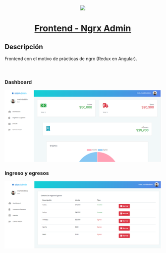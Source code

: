 <h1 align="center">
  <br>
  <img src="https://ngrx.io/assets/images/badge.svg" width="200">
  <br><br>
  <a href="https://martinbobbio.github.io/frontend-ngrx">
    Frontend - Ngrx Admin
  </a>
  <br>
</h1>


## Descripción

Frontend con el motivo de prácticas de ngrx (Redux en Angular).
<br><br><br>

### Dashboard

![Image of pagina](src/assets/images/dashboard.png)

### Ingreso y egresos

![Image of pagina](src/assets/images/items.png)

